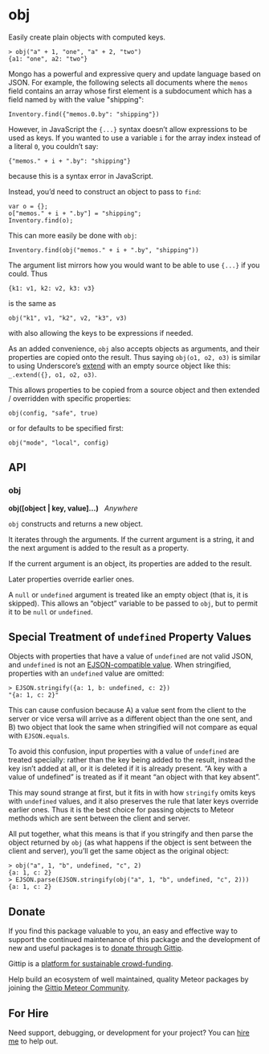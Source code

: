 # obj

Easily create plain objects with computed keys.

```
> obj("a" + 1, "one", "a" + 2, "two")
{a1: "one", a2: "two"}
```

Mongo has a powerful and expressive query and update language based on
JSON.  For example, the following selects all documents where the
`memos` field contains an array whose first element is a subdocument
which has a field named `by` with the value "shipping":

```
Inventory.find({"memos.0.by": "shipping"})
```

However, in JavaScript the `{...}` syntax doesn’t allow expressions to
be used as keys.  If you wanted to use a variable `i` for the array
index instead of a literal `0`, you couldn’t say:

```
{"memos." + i + ".by": "shipping"}
```

because this is a syntax error in JavaScript.

Instead, you’d need to construct an object to pass to `find`:

```
var o = {};
o["memos." + i + ".by"] = "shipping";
Inventory.find(o);
```

This can more easily be done with `obj`:

```
Inventory.find(obj("memos." + i + ".by", "shipping"))
```

The argument list mirrors how you would want to be able to use `{...}`
if you could.  Thus

```
{k1: v1, k2: v2, k3: v3}
```

is the same as

```
obj("k1", v1, "k2", v2, "k3", v3)
```

with also allowing the keys to be expressions if needed.

As an added convenience, `obj` also accepts objects as arguments, and
their properties are copied onto the result.  Thus saying
`obj(o1, o2, o3)` is similar to using Underscore’s
[extend](http://underscorejs.org/#extend) with an empty source object
like this: `_.extend({}, o1, o2, o3)`.

This allows properties to be copied from a source object and then
extended / overridden with specific properties:

```
obj(config, "safe", true)
```

or for defaults to be specified first:

```
obj("mode", "local", config)
```


## API

### obj

**obj([object | key, value]...)** &nbsp; *Anywhere*

`obj` constructs and returns a new object.

It iterates through the arguments.  If the current argument is a
string, it and the next argument is added to the result as a property.

If the current argument is an object, its properties are added to the
result.

Later properties override earlier ones.

A `null` or `undefined` argument is treated like an empty object (that
is, it is skipped).  This allows an “object” variable to be passed to
`obj`, but to permit it to be `null` or `undefined`.


## Special Treatment of `undefined` Property Values

Objects with properties that have a value of `undefined` are not valid
JSON, and `undefined` is not an [EJSON-compatible
value](http://docs.meteor.com/#ejson).  When stringified, properties
with an `undefined` value are omitted:

```
> EJSON.stringify({a: 1, b: undefined, c: 2})
"{a: 1, c: 2}"
```

This can cause confusion because A) a value sent from the client to
the server or vice versa will arrive as a different object than the
one sent, and B) two object that look the same when stringified will
not compare as equal with `EJSON.equals`.

To avoid this confusion, input properties with a value of `undefined`
are treated specially: rather than the key being added to the result,
instead the key isn’t added at all, or it is deleted if it is already
present.  “A key with a value of undefined” is treated as if it meant
“an object with that key absent”.

This may sound strange at first, but it fits in with how `stringify`
omits keys with `undefined` values, and it also preserves the rule
that later keys override earlier ones.  Thus it is the best choice for
passing objects to Meteor methods which are sent between the client
and server.

All put together, what this means is that if you stringify and then
parse the object returned by `obj` (as what happens if the object is
sent between the client and server), you’ll get the same object
as the original object:

```
> obj("a", 1, "b", undefined, "c", 2)
{a: 1, c: 2}
> EJSON.parse(EJSON.stringify(obj("a", 1, "b", undefined, "c", 2)))
{a: 1, c: 2}
```


## Donate

If you find this package valuable to you, an easy and effective way to
support the continued maintenance of this package and the development
of new and useful packages is to
[donate through Gittip](https://www.gittip.com/awwx/).

Gittip is a [platform for sustainable
crowd-funding](https://www.gittip.com/about/faq.html).

Help build an ecosystem of well maintained, quality Meteor packages by
joining the
[Gittip Meteor Community](https://www.gittip.com/for/meteor/).


## For Hire

Need support, debugging, or development for your project?  You can
[hire me](http://awwx.ws/hire-me) to help out.
